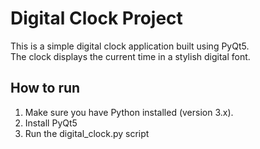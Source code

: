 # Digital Clock Project

This is a simple digital clock application built using PyQt5.  
The clock displays the current time in a stylish digital font.


## How to run

1. Make sure you have Python installed (version 3.x).  
2. Install PyQt5
3. Run the digital_clock.py script
